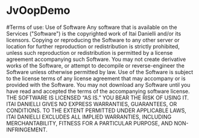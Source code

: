 # JvOopDemo

#Terms of use:
Use of Software Any software that is available on the Services ("Software") is the copyrighted work of Itai Danielli and/or its licensors. Copying or reproducing the Software to any other server or location for further reproduction or redistribution is strictly prohibited, unless such reproduction or redistribution is permitted by a license agreement accompanying such Software. You may not create derivative works of the Software, or attempt to decompile or reverse-engineer the Software unless otherwise permitted by law. Use of the Software is subject to the license terms of any license agreement that may accompany or is provided with the Software. You may not download any Software until you have read and accepted the terms of the accompanying software license. THE SOFTWARE IS LICENSED “AS IS.” YOU BEAR THE RISK OF USING IT. ITAI DANIELLI GIVES NO EXPRESS WARRANTIES, GUARANTEES, OR CONDITIONS. TO THE EXTENT PERMITTED UNDER APPLICABLE LAWS, ITAI DANIELLI EXCLUDES ALL IMPLIED WARRANTIES, INCLUDING MERCHANTABILITY, FITNESS FOR A PARTICULAR PURPOSE, AND NON-INFRINGEMENT.
